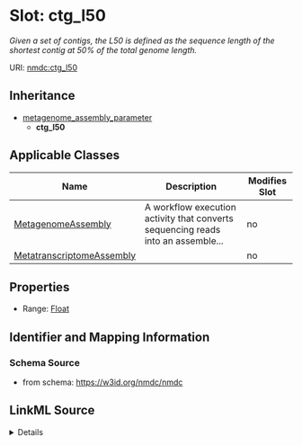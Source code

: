 # Slot: ctg_l50


_Given a set of contigs, the L50 is defined as the sequence length of the shortest contig at 50% of the total genome length._



URI: [nmdc:ctg_l50](https://w3id.org/nmdc/ctg_l50)




## Inheritance

* [metagenome_assembly_parameter](metagenome_assembly_parameter.md)
    * **ctg_l50**





## Applicable Classes

| Name | Description | Modifies Slot |
| --- | --- | --- |
[MetagenomeAssembly](MetagenomeAssembly.md) | A workflow execution activity that converts sequencing reads into an assemble... |  no  |
[MetatranscriptomeAssembly](MetatranscriptomeAssembly.md) |  |  no  |







## Properties

* Range: [Float](Float.md)





## Identifier and Mapping Information







### Schema Source


* from schema: https://w3id.org/nmdc/nmdc




## LinkML Source

<details>
```yaml
name: ctg_l50
description: Given a set of contigs, the L50 is defined as the sequence length of
  the shortest contig at 50% of the total genome length.
from_schema: https://w3id.org/nmdc/nmdc
rank: 1000
is_a: metagenome_assembly_parameter
alias: ctg_l50
domain_of:
- MetagenomeAssembly
- MetatranscriptomeAssembly
range: float

```
</details>
